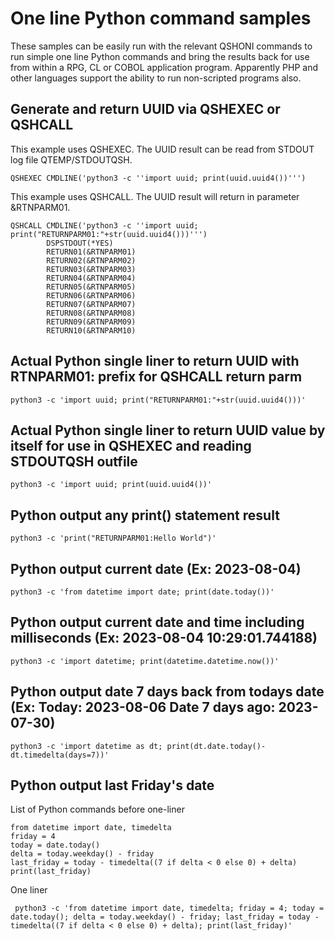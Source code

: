 # One line Python command samples
These samples can be easily run with the relevant QSHONI commands to run simple one line Python commands and bring the results back for use from within a RPG, CL or COBOL application program. Apparently PHP and other languages support the ability to run non-scripted programs also.   

## Generate and return UUID via QSHEXEC or QSHCALL

This example uses QSHEXEC. The UUID result can be read from STDOUT log file QTEMP/STDOUTQSH.    
```
QSHEXEC CMDLINE('python3 -c ''import uuid; print(uuid.uuid4())''')
```                    

This example uses QSHCALL. The UUID result will return in parameter &RTNPARM01.
```
QSHCALL CMDLINE('python3 -c ''import uuid; print("RETURNPARM01:"+str(uuid.uuid4()))''')                                       
        DSPSTDOUT(*YES)           
        RETURN01(&RTNPARM01)      
        RETURN02(&RTNPARM02)      
        RETURN03(&RTNPARM03)      
        RETURN04(&RTNPARM04)      
        RETURN05(&RTNPARM05)      
        RETURN06(&RTNPARM06)      
        RETURN07(&RTNPARM07)      
        RETURN08(&RTNPARM08)      
        RETURN09(&RTNPARM09)      
        RETURN10(&RTNPARM10)      
```

## Actual Python single liner to return UUID with RTNPARM01: prefix for QSHCALL return parm
```
python3 -c 'import uuid; print("RETURNPARM01:"+str(uuid.uuid4()))'
```

## Actual Python single liner to return UUID value by itself for use in QSHEXEC and reading STDOUTQSH outfile
```
python3 -c 'import uuid; print(uuid.uuid4())'
```

## Python output any print() statement result
```
python3 -c 'print("RETURNPARM01:Hello World")'
```

## Python output current date (Ex: 2023-08-04)
```
python3 -c 'from datetime import date; print(date.today())'
```

## Python output current date and time including milliseconds (Ex: 2023-08-04 10:29:01.744188)
```
python3 -c 'import datetime; print(datetime.datetime.now())'
```

## Python output date 7 days back from todays date (Ex: Today: 2023-08-06  Date 7 days ago: 2023-07-30)
```
python3 -c 'import datetime as dt; print(dt.date.today()- dt.timedelta(days=7))'
```
## Python output last Friday's date
List of Python commands before one-liner
```
from datetime import date, timedelta
friday = 4
today = date.today()
delta = today.weekday() - friday
last_friday = today - timedelta((7 if delta < 0 else 0) + delta)
print(last_friday)
```
One liner
```
 python3 -c 'from datetime import date, timedelta; friday = 4; today = date.today(); delta = today.weekday() - friday; last_friday = today - timedelta((7 if delta < 0 else 0) + delta); print(last_friday)'
```





